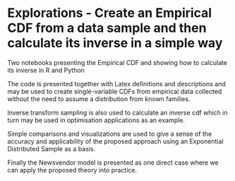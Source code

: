 # Explorations - Create an Empirical CDF from a data sample and then calculate its inverse in a simple way 

Two notebooks presenting the Empirical CDF and showing how to calculate its inverse in R and Python

The code is presented together with Latex definitions and descriptions and may be used to create single-variable CDFs from empirical data collected without the need to assume a distribution from known families. 

Inverse transform sampling is also used to calculate an inverse cdf which in turn may be used in optimisation applications as an example. 

Simple comparisons and visualizations are used to give a sense of the accuracy and applicability of the proposed approach using an Exponential Distributed Sample as a basis.

Finally the Newsvendor model is presented as one direct case where we can apply the proposed theory into practice.
